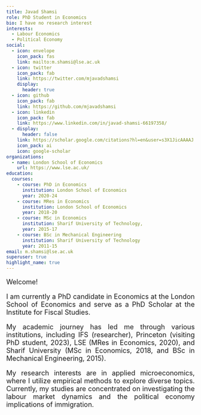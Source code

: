 ```yaml
---
title: Javad Shamsi
role: PhD Student in Economics
bio: I have no research interest
interests:
  - Labour Economics
  - Political Economy
social:
  - icon: envelope
    icon_pack: fas
    link: mailto:m.shamsi@lse.ac.uk
  - icon: twitter
    icon_pack: fab
    link: https://twitter.com/mjavadshamsi
    display:
      header: true
  - icon: github
    icon_pack: fab
    link: https://github.com/mjavadshamsi
  - icon: linkedin
    icon_pack: fab
    link: https://www.linkedin.com/in/javad-shamsi-66197358/
  - display:
      header: false
    link: https://scholar.google.com/citations?hl=en&user=s3X1JicAAAAJ
    icon_pack: ai
    icon: google-scholar
organizations:
  - name: London School of Economics
    url: https://www.lse.ac.uk/
education:
  courses:
    - course: PhD in Economics
      institution: London School of Economics
      year: 2020-24
    - course: MRes in Economics
      institution: London School of Economics
      year: 2018-20
    - course: MSc in Economics
      institution: Sharif University of Technology,
      year: 2015-17
    - course: BSc in Mechanical Engineering
      institution: Sharif University of Technology
      year: 2011-15
email: m.shamsi@lse.ac.uk
superuser: true
highlight_name: true
---
```

<p style="font-size: 18px; text-align: justify;">
    Welcome!
</p>

<p style="font-size: 18px; text-align: justify;">
    I am currently a PhD candidate in Economics at the London School of Economics and serve as a PhD Scholar at the Institute for Fiscal Studies.
</p>

<p style="font-size: 18px; text-align: justify;">
    My academic journey has led me through various institutions, including IFS (researcher), Princeton (visiting PhD student, 2023), LSE (MRes in Economics, 2020), and Sharif University (MSc in Economics, 2018, and BSc in Mechanical Engineering, 2015).
</p>

<p style="font-size: 18px; text-align: justify;">
    My research interests are in applied microeconomics, where I utilize empirical methods to explore diverse topics. Currently, my studies are concentrated on investigating the labour market dynamics and the political economy implications of immigration.
</p>
